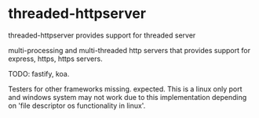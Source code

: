 # threaded-httpserver
threaded-httpserver provides support for threaded server

multi-processing and multi-threaded http servers that provides support for express, https, https servers.  

TODO: fastify, koa. 

Testers for other frameworks missing. expected. This is a linux only port and windows system may not work due to this implementation depending on 'file descriptor os functionality in linux'.
